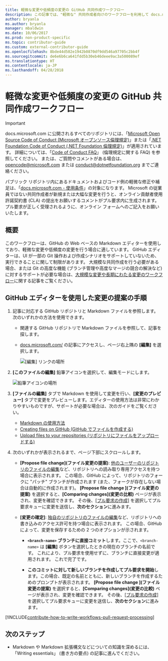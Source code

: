 ```yaml
---
title: 軽微な変更や低頻度の変更の GitHub 共同作成ワークフロー
description: この記事では、"軽微な" 共同作成者向けのワークフローを利用して docs.microsoft.com の記事を作成する方法について説明します。
author: bryanla
ms.author: bryanla
manager: mbaldwin
ms.date: 10/06/2017
ms.prod: non-product-specific
ms.topic: contributor-guide
ms.custom: external-contributor-guide
ms.openlocfilehash: 8bde44d502e1942b0870df9dd546a97705c2bb4f
ms.sourcegitcommit: de6e6b6ca641fdd5b30eb46deee9ac3a500089ef
ms.translationtype: HT
ms.contentlocale: ja-JP
ms.lasthandoff: 04/28/2018
---
```

# <a name="github-contribution-workflow-for-minor-or-infrequent-changes"></a>軽微な変更や低頻度の変更の GitHub 共同作成ワークフロー

> [!IMPORTANT]
> docs.microsoft.com に公開されるすべてのリポジトリには、「[Microsoft Open Source Code of Conduct (Microsoft オープンソース倫理規定)](https://opensource.microsoft.com/codeofconduct/)」または「[.NET Foundation Code of Conduct (.NET Foundation 倫理規定)](https://dotnetfoundation.org/code-of-conduct)」が適用されています。 詳細については、「[Code of Conduct FAQ](https://opensource.microsoft.com/codeofconduct/faq/)」 (倫理規定に関する FAQ) を参照してください。 または、ご質問やコメントがある場合は、[opencode@microsoft.com](mailto:opencode@microsoft.com) または [conduct@dotnetfoundation.org](mailto:conduct@dotnetfoundation.org) までご連絡ください。<br>
>
> パブリック リポジトリ内にあるドキュメントおよびコード例の軽微な修正や補足は、「[docs.microsoft.com - 使用条件](https://docs.microsoft.com/legal/termsofuse)」の対象になります。 Microsoft の従業員ではない共同作成者が新規または大幅な変更を行うと、オンライン貢献者使用許諾契約書 (CLA) の提出をお願いするコメントがプル要求内に生成されます。 プル要求が正しく受理されるように、オンライン フォームへのご記入をお願いいたします。

## <a name="overview"></a>概要

このワークフローは、GitHub の Web ベースの Markdown エディターを使用しており、軽微な変更や低頻度の変更を行う場合に適しています。 GitHub エディターは、UI が一部の Git 操作および作成シナリオをサポートしていないため、実行できることに関して制限があります。 大規模な共同作成を行う必要がある場合、または Git の高度な機能 (ブランチ管理や高度なマージの競合の解決など) に対するサポートが必要な場合は、[大規模な変更や長期にわたる変更のワークフロー](full-workflow.md)に関する記事をご覧ください。

## <a name="procedure-for-using-the-github-editor-to-propose-your-changes"></a>GitHub エディターを使用した変更の提案の手順

1. 記事に対応する GitHub リポジトリと Markdown ファイルを参照します。 次のいずれかの方法を使用できます。

   - 関連する GitHub リポジトリで Markdown ファイルを参照して、記事を探します。
   - [docs.microsoft.com/](https://docs.microsoft.com/) の記事にアクセスし、ページ右上隅の **[編集]** を選択します。

     ![[編集] リンクの場所](./media/light-workflow/contributetogit.png)

2. **[このファイルの編集]** 鉛筆アイコンを選択して、編集モードにします。

    ![鉛筆アイコンの場所](./media/light-workflow/editicon.png)

3. **[ファイルの編集]** タブで Markdown を使用して変更を行い、**[変更のプレビュー]** タブで変更をプレビューします。エディターの使用方法は非常にわかりやすいものですが、サポートが必要な場合は、次のガイドをご覧ください。

   - [Markdown の使用方法](how-to-write-use-markdown.md)
   - [Creating files on GitHub (GitHub でファイルを作成する)](https://github.com/blog/1327-creating-files-on-github)
   - [Upload files to your repositories (リポジトリにファイルをアップロードする)](https://github.com/blog/2105-upload-files-to-your-repositories)

4. 次のいずれかが表示されるまで、ページ下部にスクロールします。

   - **[Propose file change]\(ファイル変更の提案\)**: [他のユーザーのリポジトリのファイルの編集](https://help.github.com/articles/editing-files-in-another-user-s-repository/)など、リポジトリへの読み取り専用アクセスを持つ場合に表示されます。 この場合、GitHub によって、リポジトリのフォークに "パッチ" ブランチが作成されます (また、フォークが存在しない場合は自動的に作成されます)。 **[Propose file change ]\(ファイル変更の提案\)** を選択すると、**[Comparing changes]\(変更の比較\)** ページが表示され、変更を確認できます。 その後、[[プル要求の作成]](#pull-request-processing) を選択してプル要求キューに変更を送信し、**次のセクション**に進みます。

   - **[変更の確定]**: [独自のリポジトリのファイルの編集](https://help.github.com/articles/editing-files-in-your-repository/)など、リポジトリへの書き込みのアクセス許可を持つ場合に表示されます。 この場合、GitHub によって、変更を保存するための 2 つのオプションが示されます。

     - **`<branch-name>` ブランチに直接コミット**します。ここで、`<branch-name>` は **[編集]** ボタンを選択したときの現在のブランチの名前です。 これにより、プル要求を使用せずに、ブランチに直接変更が適用されます。 これで完了です。

     - **このコミットに対して新しいブランチを作成してプル要求を開始**します。この場合、既定の名前とともに、新しいブランチを作成するためのプロンプトが表示されます。 **[Propose file change ]\(ファイル変更の提案\)** を選択すると、**[Comparing changes]\(変更の比較\)** ページが表示され、変更を確認できます。 その後、[[プル要求の作成]](#pull-request-processing) を選択してプル要求キューに変更を送信し、**次のセクション**に進みます。

[!INCLUDE[contribute-how-to-write-workflows-pull-request-processing](includes/contribute-how-to-write-workflows-pull-request-processing.md)]

## <a name="next-steps"></a>次のステップ

- Markdown や Markdown 拡張構文などについての知識を深めるには、「Writing essentials」 (書き方の要点) の記事に進んでください。

